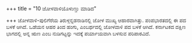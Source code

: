 +++
title = "10 ಜೋಳವಾಳಿಯೊಳುಣ್ಡು ಮಾಡಿದ"

+++
ಜೋಳವಾಳಿ-ಪುಲಿಗೆರೆಯ ತಿರುಳ್ಗನ್ನಡನಾಡಿನಲ್ಲಿ ಜೋಳ ಮುಖ್ಯ ಆಹಾರವಾಗಿತ್ತು. ಪಂಪಭಾರತದಲ್ಲಿ ಈ ಪದ ಬಳಕೆ ಆಗಿದೆ. ಒಡೆಯನ ಆಹರ ತಿಂದ ಹಂಗು, ಎಂಬರ್ಥದಲ್ಲಿ ಜೋಳವಾಳಿ ಪದ ಬಳಕೆ ಆಗಿದೆ. ಕರ್ನಾಟಕದ ದಕ್ಷಿಣ ಭಾಗದಲ್ಲಿ ಅನ್ನ ಋಣ ಎಂಬ ನುಡಿಗಟ್ಟನ್ನು ಇದಕ್ಕೆ ಪರ್ಯಾಯವಾಗಿ ಬಳಸುವ ಪರಿಪಾಠವಿದೆ.